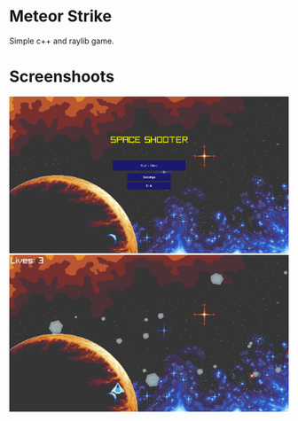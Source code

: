 # Meteor Strike

Simple c++ and raylib game. 

# Screenshoots

<p align="center">
  <img src="screenshoots/1.png" alt="" width="800">
  <img src="screenshoots/2.png" alt="" width="800">
</p>
